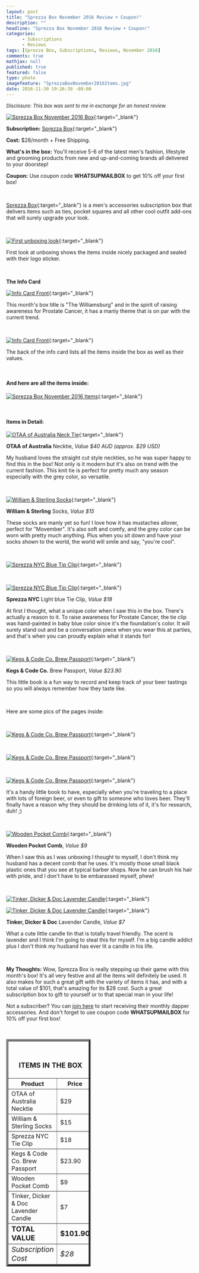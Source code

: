 ```yaml
---
layout: post
title: "Sprezza Box November 2016 Review + Coupon!"
description: ""
headline: "Sprezza Box November 2016 Review + Coupon!"
categories: 
      - Subscriptions
      - Reviews
tags: [Sprezza Box, Subscriptions, Reviews, November 2016]
comments: true
mathjax: null
published: true
featured: false
type: photo
imagefeature: "SprezzaBoxNovember2016Items.jpg"
date: 2016-11-30 19:26:39 -08:00
---
```


<i><font size="2">Disclosure: This box was sent to me in exchange for an honest review.</font></i>

[![Sprezza Box November 2016 Box](http://whatsupmailbox.com/images/SprezzaBoxNovember2016Box.jpg)](http://www.sprezzabox.com?rfsn=103516.e98b8){:target="_blank"}

**Subscription:** [Sprezza Box](http://www.sprezzabox.com?rfsn=103516.e98b8){:target="_blank"}

**Cost:** $28/month + Free Shipping.

**What's in the box:** You'll receive 5-6 of the latest men's fashion, lifestyle and grooming products from new and up-and-coming brands all delivered to your doorstep!

**Coupon:** Use coupon code **WHATSUPMAILBOX** to get 10% off your first box!

<br>

[Sprezza Box](http://www.sprezzabox.com?rfsn=103516.e98b8){:target="_blank"} is a men's accessories subscription box that delivers items such as ties, pocket squares and all other cool outfit add-ons that will surely upgrade your look.

<br>

[![First unboxing look](http://whatsupmailbox.com/images/SprezzaBoxNovember2016OpenBox.jpg)](http://www.sprezzabox.com?rfsn=103516.e98b8){:target="_blank"}

First look at unboxing shows the items inside nicely packaged and sealed with their logo sticker.

<br>

**The Info Card**

[![Info Card Front](http://whatsupmailbox.com/images/SprezzaBoxNovember2016InfoCard.jpg)](http://www.sprezzabox.com?rfsn=103516.e98b8){:target="_blank"}

This month's box title is "The Williamsburg" and in the spirit of raising awareness for Prostate Cancer, it has a manly theme that is on par with the current trend.

<br>

[![Info Card Front](http://whatsupmailbox.com/images/SprezzaBoxNovember2016InfoCard02.jpg)](http://www.sprezzabox.com?rfsn=103516.e98b8){:target="_blank"}

The back of the info card lists all the items inside the box as well as their values.

<br>

<H4>And here are all the items inside:</H4>

[![Sprezza Box November 2016 Items](http://whatsupmailbox.com/images/SprezzaBoxNovember2016Items.jpg)](http://www.sprezzabox.com?rfsn=103516.e98b8){:target="_blank"}

<br>

<H4>Items in Detail:</H4>

[![OTAA of Australia Neck Tie](http://whatsupmailbox.com/images/SprezzaBoxNovember2016OTAAOfAustraliaNeckTie.jpg)](http://www.sprezzabox.com?rfsn=103516.e98b8){:target="_blank"}

**OTAA of Australia** Necktie, *Value $40 AUD (approx. $29 USD)*

My husband loves the straight cut style neckties, so he was super happy to find this in the box! Not only is it modern but it's also on trend with the current fashion. This knit tie is perfect for pretty much any season especially with the grey color, so versatile.

<br>

[![William & Sterling Socks](http://whatsupmailbox.com/images/SprezzaBoxNovember2016WilliamSterlingSocks.jpg)](http://www.sprezzabox.com?rfsn=103516.e98b8){:target="_blank"}

**William & Sterling** Socks, *Value $15*

These socks are manly yet so fun! I love how it has mustaches allover, perfect for "Movember". It's also soft and comfy, and the grey color can be worn with pretty much anything. Plus when you sit down and have your socks shown to the world, the world will smile and say, "you're cool".

<br>

[![Sprezza NYC Blue Tip Clip](http://whatsupmailbox.com/images/SprezzaBoxNovember2016SprezzaNYCBlueTieClip.jpg)](http://www.sprezzabox.com?rfsn=103516.e98b8){:target="_blank"}

<br>

[![Sprezza NYC Blue Tip Clip](http://whatsupmailbox.com/images/SprezzaBoxNovember2016SprezzaNYCBlueTieClip02.jpg)](http://www.sprezzabox.com?rfsn=103516.e98b8){:target="_blank"}

**Sprezza NYC** Light blue Tie Clip, *Value $18*

At first I thought, what a unique color when I saw this in the box. There's actually a reason to it. To raise awareness for Prostate Cancer, the tie clip was hand-painted in baby blue color since it's the foundation's color. It will surely stand out and be a conversation piece when you wear this at parties, and that's when you can proudly explain what it stands for!

<br>

[![Kegs & Code Co. Brew Passport](http://whatsupmailbox.com/images/SprezzaBoxNovember2016KegsCodeCoBrewPassport.jpg)](http://www.sprezzabox.com?rfsn=103516.e98b8){:target="_blank"}

**Kegs & Code Co.** Brew Passport, *Value $23.90*

This little book is a fun way to record and keep track of your beer tastings so you will always remember how they taste like.

<br>

Here are some pics of the pages inside:

<br>

[![Kegs & Code Co. Brew Passport](http://whatsupmailbox.com/images/SprezzaBoxNovember2016KegsCodeCoBrewPassport02.jpg)](http://www.sprezzabox.com?rfsn=103516.e98b8){:target="_blank"}

<br>

[![Kegs & Code Co. Brew Passport](http://whatsupmailbox.com/images/SprezzaBoxNovember2016KegsCodeCoBrewPassport03.jpg)](http://www.sprezzabox.com?rfsn=103516.e98b8){:target="_blank"}

<br>

[![Kegs & Code Co. Brew Passport](http://whatsupmailbox.com/images/SprezzaBoxNovember2016KegsCodeCoBrewPassport04.jpg)](http://www.sprezzabox.com?rfsn=103516.e98b8){:target="_blank"}

It's a handy little book to have, especially when you're traveling to a place with lots of foreign beer, or even to gift to someone who loves beer. They'll finally have a reason why they should be drinking lots of it, it's for research, duh! ;)

<br>

[![Wooden Pocket Comb](http://whatsupmailbox.com/images/SprezzaBoxNovember2016WoodenPocketComb.jpg)](http://www.sprezzabox.com?rfsn=103516.e98b8){:target="_blank"}

**Wooden Pocket Comb**, *Value $9*

When I saw this as I was unboxing I thought to myself, I don't think my husband has a decent comb that he uses. It's mostly those small black plastic ones that you see at typical barber shops. Now he can brush his hair with pride, and I don't have to be embarassed myself, phew!

<br>

[![Tinker, Dicker & Doc Lavender Candle](http://whatsupmailbox.com/images/SprezzaBoxNovember2016TinkerDickerDocLavenderCandle.jpg)](http://www.sprezzabox.com?rfsn=103516.e98b8){:target="_blank"}

[![Tinker, Dicker & Doc Lavender Candle](http://whatsupmailbox.com/images/SprezzaBoxNovember2016TinkerDickerDocLavenderCandle02.jpg)](http://www.sprezzabox.com?rfsn=103516.e98b8){:target="_blank"}

**Tinker, Dicker & Doc** Lavender Candle, *Value $7*

What a cute little candle tin that is totally travel friendly. The scent is lavender and I think I'm going to steal this for myself. I'm a big candle addict plus I don't think my husband has ever lit a candle in his life.

<br>

<i class="icon-exclamation-sign"></i> **My Thoughts:** Wow, Sprezza Box is really stepping up their game with this month's box! It's all very festive and all the items will definitely be used. It also makes for such a great gift with the variety of items it has, and with a total value of $101, that's amazing for its $28 cost. Such a great subscription box to gift to yourself or to that special man in your life!

Not a subscriber? You can [join here](http://www.sprezzabox.com?rfsn=103516.e98b8) to start receiving their monthly dapper accessories. And don't forget to use coupon code **WHATSUPMAILBOX** for 10% off your first box!

<br>

<TABLE  BORDER="5" style="width:45%">
   <TR>
      <TH COLSPAN="2">
         <H3><BR><center>ITEMS IN THE BOX</center></H3>
      </TH>
   </TR>
      <TH>Product</TH>
      <TH>Price</TH>
  <TR>
      <TD>OTAA of Australia Necktie</TD>
      <TD>$29</TD>
   </TR>
  <TR>
      <TD>William & Sterling Socks</TD>
      <TD>$15</TD>
   </TR>
  <TR>
      <TD>Sprezza NYC Tie Clip</TD>
      <TD>$18</TD>
   </TR>
   <TR>
      <TD>Kegs & Code Co. Brew Passport</TD>
      <TD>$23.90</TD>
   </TR>
    <TR>
      <TD>Wooden Pocket Comb</TD>
      <TD>$9</TD>
   </TR>
    <TR>
      <TD>Tinker, Dicker & Doc Lavender Candle</TD>
      <TD>$7</TD>
   </TR>
   <TR>
      <TD><b><big>TOTAL VALUE</big></b></TD>
      <TD><b><big>$101.90</big></b></TD>
   </TR>
   <TR>
      <TD><i><big>Subscription Cost</big></i></TD>
      <TD><i><big>$28</big></i></TD>
   </TR>
</TABLE>
